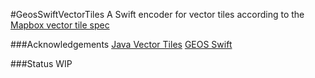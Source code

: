 #GeosSwiftVectorTiles
A Swift encoder for vector tiles according to the [Mapbox vector tile spec](https://github.com/mapbox/vector-tile-spec)

###Acknowledgements
[Java Vector Tiles](https://github.com/ElectronicChartCentre/java-vector-tile)
[GEOS Swift](https://github.com/andreacremaschi/GEOSwift)

###Status
WIP
